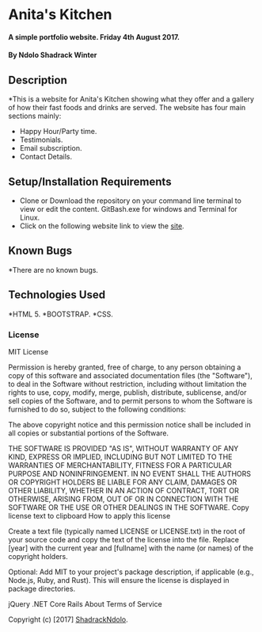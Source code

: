 # Anita's Kitchen

#### A simple portfolio website. Friday 4th August 2017.

#### By **Ndolo Shadrack Winter**

## Description

*This is a website for Anita's Kitchen showing what they offer and a gallery of how their fast foods and drinks are served. The website has four main sections mainly:

* Happy Hour/Party time.
* Testimonials.
* Email subscription.
* Contact Details.


## Setup/Installation Requirements

* Clone or Download the repository on your command line terminal to view or edit the content. GitBash.exe for windows and Terminal for Linux.
* Click on the following website link to view the [site](https://shadrackndolo.github.io/Anitas-Kitchen/).


## Known Bugs

*There are no known bugs.

## Technologies Used

*HTML 5.
*BOOTSTRAP.
*CSS.


### License

MIT License

Permission is hereby granted, free of charge, to any person obtaining a copy of this software and associated documentation files (the "Software"), to deal in the Software without restriction, including without limitation the rights to use, copy, modify, merge, publish, distribute, sublicense, and/or sell copies of the Software, and to permit persons to whom the Software is furnished to do so, subject to the following conditions:

The above copyright notice and this permission notice shall be included in all copies or substantial portions of the Software.

THE SOFTWARE IS PROVIDED "AS IS", WITHOUT WARRANTY OF ANY KIND, EXPRESS OR IMPLIED, INCLUDING BUT NOT LIMITED TO THE WARRANTIES OF MERCHANTABILITY, FITNESS FOR A PARTICULAR PURPOSE AND NONINFRINGEMENT. IN NO EVENT SHALL THE AUTHORS OR COPYRIGHT HOLDERS BE LIABLE FOR ANY CLAIM, DAMAGES OR OTHER LIABILITY, WHETHER IN AN ACTION OF CONTRACT, TORT OR OTHERWISE, ARISING FROM, OUT OF OR IN CONNECTION WITH THE SOFTWARE OR THE USE OR OTHER DEALINGS IN THE SOFTWARE. Copy license text to clipboard How to apply this license

Create a text file (typically named LICENSE or LICENSE.txt) in the root of your source code and copy the text of the license into the file. Replace [year] with the current year and [fullname] with the name (or names) of the copyright holders.

Optional: Add MIT to your project's package description, if applicable (e.g., Node.js, Ruby, and Rust). This will ensure the license is displayed in package directories.

jQuery .NET Core Rails About Terms of Service

Copyright (c) [2017] [ShadrackNdolo](https://ShadrackNdolo.github.io/).
